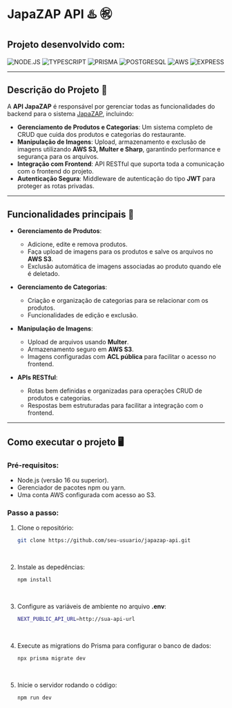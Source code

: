 # JapaZAP API ♨️ ㊗️  

## Projeto desenvolvido com:  

<div style="display:inline_block">
    <img align="center" src="https://img.shields.io/badge/Node.js-339933?style=for-the-badge&logo=node.js&logoColor=white" alt="NODE.JS">
    <img align="center" src="https://img.shields.io/badge/TypeScript-007ACC?style=for-the-badge&logo=typescript&logoColor=white" alt="TYPESCRIPT">
    <img align="center" src="https://img.shields.io/badge/Prisma-2D3748?style=for-the-badge&logo=prisma&logoColor=white" alt="PRISMA">
    <img align="center" src="https://img.shields.io/badge/PostgreSQL-316192?style=for-the-badge&logo=postgresql&logoColor=white" alt="POSTGRESQL">
    <img align="center" src="https://img.shields.io/badge/AWS-232F3E?style=for-the-badge&logo=amazon-aws&logoColor=white" alt="AWS">
    <img align="center" src="https://img.shields.io/badge/Express.js-000000?style=for-the-badge&logo=express&logoColor=white" alt="EXPRESS">
</div>  

---

## Descrição do Projeto 🚀  

A **API JapaZAP** é responsável por gerenciar todas as funcionalidades do backend para o sistema [JapaZAP](https://github.com/Davi-604/JapaZAP), incluindo:  

- **Gerenciamento de Produtos e Categorias**: Um sistema completo de CRUD que cuida dos produtos e categorias do restaurante.  
- **Manipulação de Imagens**: Upload, armazenamento e exclusão de imagens utilizando **AWS S3, Multer e Sharp**, garantindo performance e segurança para os arquivos.  
- **Integração com Frontend**: API RESTful que suporta toda a comunicação com o frontend do projeto.  
- **Autenticação Segura**: Middleware de autenticação do tipo **JWT** para proteger as rotas privadas.  

---

## Funcionalidades principais 🧾  

- **Gerenciamento de Produtos**:  
  - Adicione, edite e remova produtos.  
  - Faça upload de imagens para os produtos e salve os arquivos no **AWS S3**.  
  - Exclusão automática de imagens associadas ao produto quando ele é deletado.  

- **Gerenciamento de Categorias**:  
  - Criação e organização de categorias para se relacionar com os produtos.  
  - Funcionalidades de edição e exclusão.  

- **Manipulação de Imagens**:  
  - Upload de arquivos usando **Multer**.  
  - Armazenamento seguro em **AWS S3**.  
  - Imagens configuradas com **ACL pública** para facilitar o acesso no frontend.  

- **APIs RESTful**:  
  - Rotas bem definidas e organizadas para operações CRUD de produtos e categorias.  
  - Respostas bem estruturadas para facilitar a integração com o frontend.  

---

## Como executar o projeto 🖥️  

### Pré-requisitos:  

- Node.js (versão 16 ou superior).  
- Gerenciador de pacotes npm ou yarn.  
- Uma conta AWS configurada com acesso ao S3.  

### Passo a passo:  

1. Clone o repositório:
   
   ```bash  
   git clone https://github.com/seu-usuario/japazap-api.git
   ````
   <br/>
   
2. Instale as depedências:  
    ```bash  
    npm install
    ````
    <br/>
   
3. Configure as variáveis de ambiente no arquivo **.env**:  
    ```bash  
    NEXT_PUBLIC_API_URL=http://sua-api-url  
    ````
    <br/>

4. Execute as migrations do Prisma para configurar o banco de dados: 
    ```bash  
    npx prisma migrate dev    
    ````
    <br/>

5. Inicie o servidor rodando o código:  
    ```bash  
    npm run dev  
    ````
